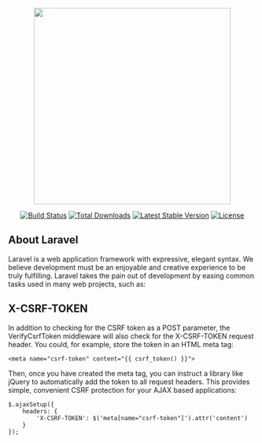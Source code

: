 <p align="center"><img src="https://res.cloudinary.com/dtfbvvkyp/image/upload/v1566331377/laravel-logolockup-cmyk-red.svg" width="400"></p>

<p align="center">
<a href="#"><img src="https://travis-ci.org/laravel/framework.svg" alt="Build Status"></a>
<a href="#"><img src="https://poser.pugx.org/laravel/framework/d/total.svg" alt="Total Downloads"></a>
<a href="#"><img src="https://poser.pugx.org/laravel/framework/v/stable.svg" alt="Latest Stable Version"></a>
<a href="#"><img src="https://poser.pugx.org/laravel/framework/license.svg" alt="License"></a>
</p>


## About Laravel

Laravel is a web application framework with expressive, elegant syntax. We believe development must be an enjoyable and creative experience to be truly fulfilling. Laravel takes the pain out of development by easing common tasks used in many web projects, such as:

## X-CSRF-TOKEN
In addition to checking for the CSRF token as a POST parameter, the VerifyCsrfToken middleware will also check for the X-CSRF-TOKEN request header. You could, for example, store the token in an HTML meta tag:

<pre class=" language-php"><code class=" language-php"><span class="token operator">&lt;</span>meta name<span class="token operator">=</span><span class="token double-quoted-string string">"csrf-token"</span> content<span class="token operator">=</span><span class="token double-quoted-string string">"{{ csrf_token() }}"</span><span class="token operator">&gt;</span></code></pre>


Then, once you have created the meta tag, you can instruct a library like jQuery to automatically add the token to all request headers. This provides simple, convenient CSRF protection for your AJAX based applications:

<pre class=" language-php"><code class=" language-php">$<span class="token punctuation">.</span><span class="token function">ajaxSetup</span><span class="token punctuation">(</span><span class="token punctuation">{</span>
    headers<span class="token punctuation">:</span> <span class="token punctuation">{</span>
        <span class="token single-quoted-string string">'X-CSRF-TOKEN'</span><span class="token punctuation">:</span> $<span class="token punctuation">(</span><span class="token single-quoted-string string">'meta[name="csrf-token"]'</span><span class="token punctuation">)</span><span class="token punctuation">.</span><span class="token function">attr</span><span class="token punctuation">(</span><span class="token single-quoted-string string">'content'</span><span class="token punctuation">)</span>
    <span class="token punctuation">}</span>
<span class="token punctuation">}</span><span class="token punctuation">)</span><span class="token punctuation">;</span></code></pre>